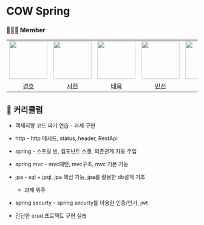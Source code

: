 # COW Spring

### 👩‍👧‍👦 Member

<center>
<table  width="100%">
  <tr>
    <td  align="center">
      <img  src="https://avatars.githubusercontent.com/u/96857599?v=4"  width="100px;"  alt=""/>
    </td>
    <td  align="center">
      <img  src="https://avatars.githubusercontent.com/u/110715190?v=4"  width="100px;"  alt=""/>
    </td>
    <td  align="center">
      <img  src="https://avatars.githubusercontent.com/u/128007622?v=4"  width="100px;"  alt=""/>
    </td>
    <td  align="center">
      <img  src="https://avatars.githubusercontent.com/u/128349855?v=4"  width="100px;"  alt=""/>
    </td>
    <td  align="center">
      <img  src="https://avatars.githubusercontent.com/u/127813439?v=4"  width="100px;"  alt=""/>
    </td>
  </tr>
  <tr>
    <td align="center">
        <a href="https://github.com/Hoya324">
            <div>경호</div>
        </a>
    </td>
    <td align="center">
        <a href="https://github.com/eeeseohyun">
            <div>서현</div>
        </a>
    </td>
    <td align="center">
        <a href="https://github.com/taewook02">
            <div>태욱</div>
        </a>
    </td>
    <td align="center">
        <a href="https://github.com/fuirian">
            <div>민진</div>
        </a>
    </td>
    <td align="center">
        <a href="https://github.com/siifu">
            <div>선제</div>
        </a>
    </td>
  </tr>
</table>
</center>

## 📖 커리큘럼
- 객체지향 코드 짜기 연습 - 과제 구현

- http - http 메서드, status, header, RestApi

- spring - 스프링 빈, 컴포넌트 스캔, 의존관계 자동 주입

- spring mvc - mvc패턴, mvc구조, mvc 기본 기능

- jpa - sql + jpql, jpa 핵심 기능, jpa를 활용한 db설계 기초
    - 과제 위주
    
- spring securty - spring securty를 이용한 인증/인가, jwt

- 간단한 crud 프로젝트 구현 실습
